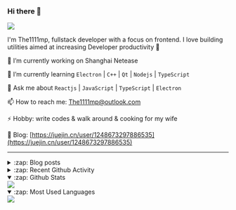 ### Hi there 👋

![](https://komarev.com/ghpvc/?username=1111mp&color=green)

I'm The1111mp, fullstack developer with a focus on frontend. I love building utilities aimed at increasing Developer productivity 🙌

🔭 I’m currently working on Shanghai Netease

🌱 I’m currently learning `Electron` | `C++` | `Qt` | `Nodejs` | `TypeScript`

💬 Ask me about `Reactjs` | `JavaScript` | `TypeScript` | `Electron`

📫 How to reach me: <a href="mailto:The1111mp@outlook.com">The1111mp@outlook.com</a>

⚡ Hobby: write codes & walk around & cooking for my wife

📖 Blog: [https://juejin.cn/user/1248673297886535](https://juejin.cn/user/1248673297886535)

***

<details>
  <summary>:zap: Blog posts</summary>

  - [使用 nvm-desktop 轻松安装和管理多个 node 版本](https://juejin.cn/post/7267791228872179727)
  - [Electron 中集成 SQLite3 数据库的最佳实践](https://juejin.cn/post/7202807471881306172)
  - [从0开发IM，单聊群聊在线离线消息以及消息的已读未读功能](https://juejin.cn/post/7202583557751865401)
  - [Electron（网页）中实现接近微信消息发送体验的消息输入框及界面](https://juejin.cn/post/7252505446396575781)
  - [Qt中基于QWebEngineView和QWebChannel实现与web的交互](https://juejin.cn/post/7238423148555501629)
</details>

<details>
  <summary>:zap: Recent Github Activity</summary>

  <!--START_SECTION:activity-->
1. 🗣 Commented on [#49](https://github.com/1111mp/nvm-desktop/issues/49#issuecomment-1907279809) in [1111mp/nvm-desktop](https://github.com/1111mp/nvm-desktop)
2. 🗣 Commented on [#2202](https://github.com/nextui-org/nextui/pull/2202#issuecomment-1884585580) in [nextui-org/nextui](https://github.com/nextui-org/nextui)
3. 💪 Opened PR [#2223](https://github.com/nextui-org/nextui/pull/2223) in [nextui-org/nextui](https://github.com/nextui-org/nextui)
4. 🗣 Commented on [#46](https://github.com/1111mp/nvm-desktop/issues/46#issuecomment-1880003375) in [1111mp/nvm-desktop](https://github.com/1111mp/nvm-desktop)
5. 🔒 Closed issue [#46](https://github.com/1111mp/nvm-desktop/issues/46) in [1111mp/nvm-desktop](https://github.com/1111mp/nvm-desktop)
6. 🗣 Commented on [#46](https://github.com/1111mp/nvm-desktop/issues/46#issuecomment-1879925153) in [1111mp/nvm-desktop](https://github.com/1111mp/nvm-desktop)
7. 🗣 Commented on [#21](https://github.com/1111mp/nvm-desktop/issues/21#issuecomment-1879560796) in [1111mp/nvm-desktop](https://github.com/1111mp/nvm-desktop)
8. 🔒 Closed issue [#21](https://github.com/1111mp/nvm-desktop/issues/21) in [1111mp/nvm-desktop](https://github.com/1111mp/nvm-desktop)
9. ❌ Closed PR [#2202](https://github.com/nextui-org/nextui/pull/2202) in [nextui-org/nextui](https://github.com/nextui-org/nextui)
10. 🗣 Commented on [#47](https://github.com/1111mp/nvm-desktop/issues/47#issuecomment-1879529207) in [1111mp/nvm-desktop](https://github.com/1111mp/nvm-desktop)
  <!--END_SECTION:activity-->
</details>

<details open>
  <summary>:zap: Github Stats</summary>

  <img align="center" src="https://github-readme-stats-sigma-five.vercel.app/api?username=1111mp&show_icons=true&hide_border=true&theme=gruvbox" />
</details>

<details open>
  <summary>:zap: Most Used Languages</summary>

  <img align="center" src="https://github-readme-stats-sigma-five.vercel.app/api/top-langs/?username=1111mp&layout=compact&show_icons=true&hide_border=true&theme=gruvbox" />
</details>


<!--
**1111mp/1111mp** is a ✨ _special_ ✨ repository because its `README.md` (this file) appears on your GitHub profile.

Here are some ideas to get you started:

- 🔭 I’m currently working on ...
- 🌱 I’m currently learning ...
- 👯 I’m looking to collaborate on ...
- 🤔 I’m looking for help with ...
- 💬 Ask me about ...
- 📫 How to reach me: ...
- 😄 Pronouns: ...
- ⚡ Fun fact: ...
-->

